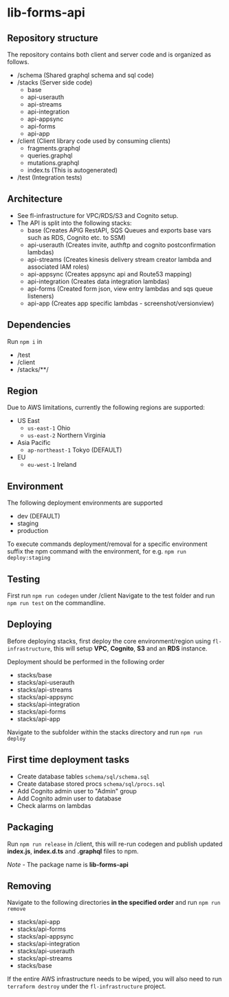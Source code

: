 # lib-forms-api #

## Repository structure
The repository contains both client and server code and is organized as follows.

- /schema (Shared graphql schema and sql code)
- /stacks (Server side code)
    - base
    - api-userauth
    - api-streams
    - api-integration
    - api-appsync
    - api-forms
    - api-app
- /client (Client library code used by consuming clients)
    - fragments.graphql
    - queries.graphql
    - mutations.graphql
    - index.ts (This is autogenerated)
- /test (Integration tests)

## Architecture
- See fl-infrastructure for VPC/RDS/S3 and Cognito setup.
- The API is split into the following stacks:
    - base (Creates APIG RestAPI, SQS Queues and exports base vars such as RDS, Cognito etc. to SSM)
    - api-userauth (Creates invite, authftp and cognito postconfirmation lambdas)
    - api-streams (Creates kinesis delivery stream creator lambda and associated IAM roles)
    - api-appsync (Creates appsync api and Route53 mapping)
    - api-integration (Creates data integration lambdas)
    - api-forms (Created form json, view entry lambdas and sqs queue listeners)
    - api-app (Creates app specific lambdas - screenshot/versionview)

## Dependencies
Run `npm i` in
- /test
- /client
- /stacks/**/

## Region
Due to AWS limitations, currently the following regions are supported:
- US East
    - `us-east-1` Ohio
    - `us-east-2` Northern Virginia
- Asia Pacific
    - `ap-northeast-1` Tokyo (DEFAULT)
- EU
    - `eu-west-1` Ireland

## Environment
The following deployment environments are supported
- dev (DEFAULT)
- staging
- production

To execute commands deployment/removal for a specific environment suffix the npm command with the environment, for e.g. `npm run deploy:staging`

## Testing
First run `npm run codegen` under /client
Navigate to the test folder and run `npm run test` on the commandline.

## Deploying
Before deploying stacks, first deploy the core environment/region using `fl-infrastructure`, this will setup **VPC**, **Cognito**, **S3** and an **RDS** instance.

Deployment should be performed in the following order
- stacks/base
- stacks/api-userauth
- stacks/api-streams
- stacks/api-appsync
- stacks/api-integration
- stacks/api-forms
- stacks/api-app

Navigate to the subfolder within the stacks directory and run `npm run deploy`

## First time deployment tasks
- Create database tables `schema/sql/schema.sql`
- Create database stored procs `schema/sql/procs.sql`
- Add Cognito admin user to "Admin" group
- Add Cognito admin user to database
- Check alarms on lambdas

## Packaging
Run `npm run release` in /client, this will re-run codegen and publish updated **index.js**, **index.d.ts** and **.graphql** files to npm.

*Note* - The package name is **lib-forms-api**

## Removing
Navigate to the following directories **in the specified order** and run `npm run remove`
- stacks/api-app
- stacks/api-forms
- stacks/api-appsync
- stacks/api-integration
- stacks/api-userauth
- stacks/api-streams
- stacks/base

If the entire AWS infrastructure needs to be wiped, you will also need to run `terraform destroy` under the `fl-infrastructure` project.